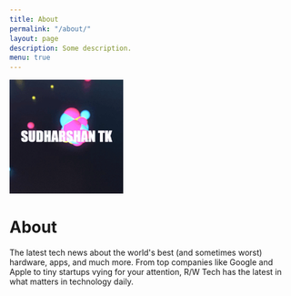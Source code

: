 ```yaml
---
title: About
permalink: "/about/"
layout: page
description: Some description.
menu: true
---
```


<img class="img-rounded" src="/assets/img/uploads/profile.gif" alt="TK Sudharshan" width="200">

# About

The latest tech news about the world's best (and sometimes worst) hardware, apps, and much more. From top companies like Google and Apple to tiny startups vying for your attention, R/W Tech has the latest in what matters in technology daily.
